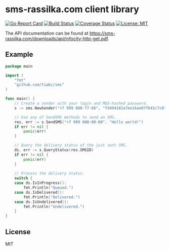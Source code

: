 # sms-rassilka.com client library

[![Go Report Card](https://goreportcard.com/badge/github.com/tiabc/sms)](https://goreportcard.com/report/github.com/tiabc/sms)
[![Build Status](https://travis-ci.org/tiabc/sms.svg?branch=master)](https://travis-ci.org/tiabc/sms)
[![Coverage Status](https://coveralls.io/repos/github/tiabc/sms/badge.svg)](https://coveralls.io/github/tiabc/sms)
[![License: MIT](https://img.shields.io/badge/License-MIT-yellow.svg)](https://opensource.org/licenses/MIT)

The API documentation can be found at https://sms-rassilka.com/downloads/api/infocity-http-get.pdf.

## Example

```go
package main

import (
	"fmt"
	"github.com/tiabc/sms"
)

func main() {
	// Create a sender with your login and MD5-hashed password.
	s := sms.NewSender("+7 999 888-77-66", "fd494182a7ee16ae07f641c7c03663d8")

	// Use any of SendSMS methods to send an SMS.
	res, err := s.SendSMS("+7 999 000-00-00", "Hello world!")
	if err != nil {
		panic(err)
	}

	// Query the delivery status of the just sent SMS.
	ds, err := s.QueryStatus(res.SMSID)
	if err != nil {
		panic(err)
	}
	
	// Process the delivery status.
	switch {
	case ds.IsInProgress():
		fmt.Println("Queued.")
	case ds.IsDelivered():
		fmt.Println("Delivered.")
	case ds.IsUndelivered():
		fmt.Println("Undelivered.")
	}
}
```

## License

MIT
